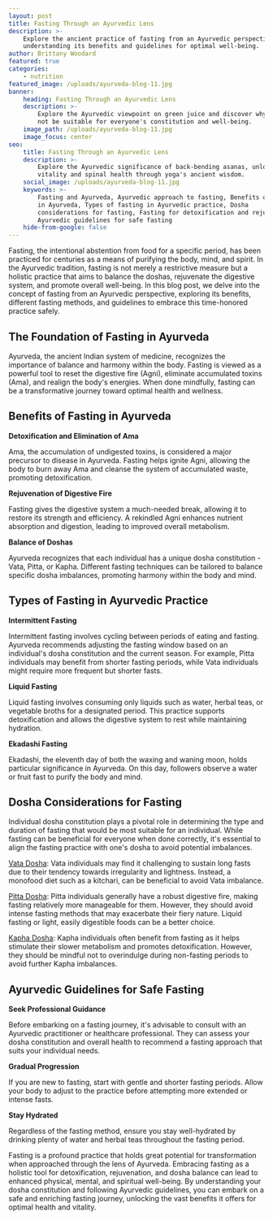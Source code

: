 ```yaml
---
layout: post
title: Fasting Through an Ayurvedic Lens
description: >-
    Explore the ancient practice of fasting from an Ayurvedic perspective,
    understanding its benefits and guidelines for optimal well-being.
author: Brittany Woodard
featured: true
categories:
    - nutrition
featured_image: /uploads/ayurveda-blog-11.jpg
banner:
    heading: Fasting Through an Ayurvedic Lens
    description: >-
        Explore the Ayurvedic viewpoint on green juice and discover why it may
        not be suitable for everyone's constitution and well-being.
    image_path: /uploads/ayurveda-blog-11.jpg
    image_focus: center
seo:
    title: Fasting Through an Ayurvedic Lens
    description: >-
        Explore the Ayurvedic significance of back-bending asanas, unlocking
        vitality and spinal health through yoga's ancient wisdom.
    social_image: /uploads/ayurveda-blog-11.jpg
    keywords: >-
        Fasting and Ayurveda, Ayurvedic approach to fasting, Benefits of fasting
        in Ayurveda, Types of fasting in Ayurvedic practice, Dosha
        considerations for fasting, Fasting for detoxification and rejuvenation,
        Ayurvedic guidelines for safe fasting
    hide-from-google: false
---
```

Fasting, the intentional abstention from food for a specific period, has been practiced for centuries as a means of purifying the body, mind, and spirit. In the Ayurvedic tradition, fasting is not merely a restrictive measure but a holistic practice that aims to balance the doshas, rejuvenate the digestive system, and promote overall well-being. In this blog post, we delve into the concept of fasting from an Ayurvedic perspective, exploring its benefits, different fasting methods, and guidelines to embrace this time-honored practice safely.

## The Foundation of Fasting in Ayurveda

Ayurveda, the ancient Indian system of medicine, recognizes the importance of balance and harmony within the body. Fasting is viewed as a powerful tool to reset the digestive fire (Agni), eliminate accumulated toxins (Ama), and realign the body's energies. When done mindfully, fasting can be a transformative journey toward optimal health and wellness.

## Benefits of Fasting in Ayurveda

**Detoxification and Elimination of Ama**

Ama, the accumulation of undigested toxins, is considered a major precursor to disease in Ayurveda. Fasting helps ignite Agni, allowing the body to burn away Ama and cleanse the system of accumulated waste, promoting detoxification.

**Rejuvenation of Digestive Fire**

Fasting gives the digestive system a much-needed break, allowing it to restore its strength and efficiency. A rekindled Agni enhances nutrient absorption and digestion, leading to improved overall metabolism.

**Balance of Doshas**

Ayurveda recognizes that each individual has a unique dosha constitution - Vata, Pitta, or Kapha. Different fasting techniques can be tailored to balance specific dosha imbalances, promoting harmony within the body and mind.

## Types of Fasting in Ayurvedic Practice

**Intermittent Fasting**

Intermittent fasting involves cycling between periods of eating and fasting. Ayurveda recommends adjusting the fasting window based on an individual's dosha constitution and the current season. For example, Pitta individuals may benefit from shorter fasting periods, while Vata individuals might require more frequent but shorter fasts.

**Liquid Fasting**

Liquid fasting involves consuming only liquids such as water, herbal teas, or vegetable broths for a designated period. This practice supports detoxification and allows the digestive system to rest while maintaining hydration.

**Ekadashi Fasting**

Ekadashi, the eleventh day of both the waxing and waning moon, holds particular significance in Ayurveda. On this day, followers observe a water or fruit fast to purify the body and mind.

## Dosha Considerations for Fasting

Individual dosha constitution plays a pivotal role in determining the type and duration of fasting that would be most suitable for an individual. While fasting can be beneficial for everyone when done correctly, it's essential to align the fasting practice with one's dosha to avoid potential imbalances.

<u>Vata Dosha</u>\: Vata individuals may find it challenging to sustain long fasts due to their tendency towards irregularity and lightness. Instead, a monofood diet such as a kitchari, can be beneficial to avoid Vata imbalance.

<u>Pitta Dosha</u>\: Pitta individuals generally have a robust digestive fire, making fasting relatively more manageable for them. However, they should avoid intense fasting methods that may exacerbate their fiery nature. Liquid fasting or light, easily digestible foods can be a better choice.

<u>Kapha Dosha</u>\: Kapha individuals often benefit from fasting as it helps stimulate their slower metabolism and promotes detoxification. However, they should be mindful not to overindulge during non-fasting periods to avoid further Kapha imbalances.

## Ayurvedic Guidelines for Safe Fasting

**Seek Professional Guidance**

Before embarking on a fasting journey, it's advisable to consult with an Ayurvedic practitioner or healthcare professional. They can assess your dosha constitution and overall health to recommend a fasting approach that suits your individual needs.

**Gradual Progression**

If you are new to fasting, start with gentle and shorter fasting periods. Allow your body to adjust to the practice before attempting more extended or intense fasts.

**Stay Hydrated**

Regardless of the fasting method, ensure you stay well-hydrated by drinking plenty of water and herbal teas throughout the fasting period.

Fasting is a profound practice that holds great potential for transformation when approached through the lens of Ayurveda. Embracing fasting as a holistic tool for detoxification, rejuvenation, and dosha balance can lead to enhanced physical, mental, and spiritual well-being. By understanding your dosha constitution and following Ayurvedic guidelines, you can embark on a safe and enriching fasting journey, unlocking the vast benefits it offers for optimal health and vitality.